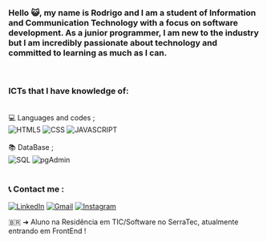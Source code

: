 
### Hello 😺, my name is Rodrigo and I am a student of Information and Communication Technology with a focus on software development. As a junior programmer, I am new to the industry but I am incredibly passionate about technology and committed to learning as much as I can.
<br/>

### ICTs that I have knowledge of:

<div style="display: inline_block"><br/>
    💻 Languages and codes ; <br/>
    <img align="center"alt="HTML5"src="https://img.shields.io/badge/HTML5-E34F26?style=for-the-badge&logo=html5&logoColor=white">
    <img align="center"alt="CSS"src="https://img.shields.io/badge/CSS3-1572B6?style=for-the-badge&logo=css3&logoColor=white">
    <img align="center"alt="JAVASCRIPT"src="https://img.shields.io/badge/JavaScript-323330?style=for-the-badge&logo=javascript&logoColor=F7DF1E">
</div>
<div style="display: inline_block"><br/>
    📚 DataBase ;<br/>
    <img align="center"alt="SQL"src="https://img.shields.io/badge/MySQL-00000F?style=for-the-badge&logo=mysql&logoColor=white">
    <img align="center"alt="pgAdmin"src="https://img.shields.io/badge/PostgreSQL-316192?style=for-the-badge&logo=postgresql&logoColor=white">
</div>
<br/>

### 📞 Contact me :

[![LinkedIn](https://img.shields.io/badge/LinkedIn-0077B5?style=for-the-badge&logo=linkedin&logoColor=white)](https://www.linkedin.com/in/rodrigo-sobrinho-864a73218/)
[![Gmail](https://img.shields.io/badge/Gmail-D14836?style=for-the-badge&logo=gmail&logoColor=white)](https://is.gd/HghvTR)
[![Instagram](https://img.shields.io/badge/Instagram-E4405F?style=for-the-badge&logo=instagram&logoColor=white)](https://www.instagram.com/eu.rodrigolisboa/)

  🇧🇷 ➜ Aluno na Residência em TIC/Software no SerraTec, atualmente entrando em FrontEnd !
